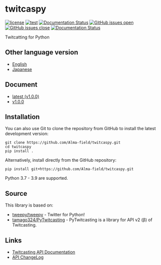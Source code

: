 # twitcaspy
[![license](https://img.shields.io/badge/license-MIT-blue.svg)](https://github.com/Alma-field/twitcaspy/blob/master/LICENSE)
[![test](https://github.com/Alma-field/twitcaspy/actions/workflows/test.yml/badge.svg?branch=master)](https://github.com/Alma-field/twitcaspy/actions/workflows/test.yml)
[![Documentation Status](https://readthedocs.org/projects/twitcaspy/badge/?version=latest)](http://twitcaspy.alma-field.com/en/latest/?badge=latest)
[![GitHub issues open](https://img.shields.io/github/issues/Alma-field/twitcaspy.svg)](https://github.com/Alma-field/twitcaspy/issues?q=is%3Aopen+is%3Aissue)
[![GitHub issues close](https://img.shields.io/github/issues-closed-raw/Alma-field/twitcaspy.svg)](https://github.com/Alma-field/twitcaspy/issues?q=is%3Aclose+is%3Aissue)
[![Documentation Status](https://readthedocs.org/projects/twitcaspy/badge/?version=latest)](https://twitcaspy.alma-field.com/ja/latest/?badge=latest)

Twitcatting for Python

## Other language version
 - [English](https://github.com/Alma-field/twitcaspy/blob/master/README.md)
 - [Japanese](https://github.com/Alma-field/twitcaspy/blob/master/README_JA.md)

## Document
 - [latest (v1.0.0)](https://twitcaspy.alma-field.com/en/latest)
 - [v1.0.0](https://twitcaspy.alma-field.com/en/1.0.0)

## Installation
You can also use Git to clone the repository from GitHub to install the latest
development version:
```
git clone https://github.com/Alma-field/twitcaspy.git
cd twitcaspy
pip install .
```

Alternatively, install directly from the GitHub repository:
```
pip install git+https://github.com/Alma-field/twitcaspy.git
```

Python 3.7 - 3.9 are supported.

## Source
This library is based on:
 - [tweepy/tweepy](https://github.com/tweepy/tweepy) - Twitter for Python!
 - [tamago324/PyTwitcasting](https://github.com/tamago324/PyTwitcasting) - PyTwitcasting is a library for API v2 (β) of Twitcasting.

## Links
 - [Twitcasting API Documentation](https://apiv2-doc.twitcasting.tv/)
 - [API ChangeLog](https://github.com/twitcasting/PublicApiV2/blob/master/CHANGELOG.md)
